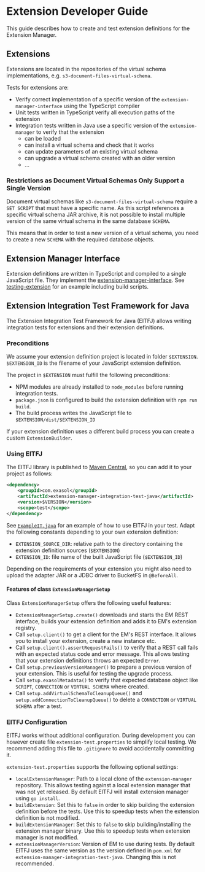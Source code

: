 # Extension Developer Guide

This guide describes how to create and test extension definitions for the Extension Manager.

## Extensions

Extensions are located in the repositories of the virtual schema implementations, e.g. `s3-document-files-virtual-schema`.

Tests for extensions are:
* Verify correct implementation of a specific version of the `extension-manager-interface` using the TypeScript compiler
* Unit tests written in TypeScript verify all execution paths of the extension
* Integration tests written in Java use a specific version of the `extension-manager` to verify that the extension
  * can be loaded
  * can install a virtual schema and check that it works
  * can update parameters of an existing virtual schema
  * can upgrade a virtual schema created with an older version
  * ...

### Restrictions as Document Virtual Schemas Only Support a Single Version

Document virtual schemas like `s3-document-files-virtual-schema` require a `SET SCRIPT` that must have a specific name. As this script references a specific virtual schema JAR archive, it is not possible to install multiple version of the same virtual schema in the same database `SCHEMA`.

This means that in order to test a new version of a virtual schema, you need to create a new `SCHEMA` with the required database objects.

## Extension Manager Interface

Extension definitions are written in TypeScript and compiled to a single JavaScript file. They implement the [extension-manager-interface](https://github.com/exasol/extension-manager-interface/). See [testing-extension](../extension-manager-integration-test-java/testing-extension) for an example including build scripts.

## Extension Integration Test Framework for Java

The Extension Integration Test Framework for Java (EITFJ) allows writing integration tests for extensions and their extension definitions.

### Preconditions

We assume your extension definition project is located in folder `$EXTENSION`. `$EXTENSION_ID` is the filename of your JavaScript extension definition.

The project in `$EXTENSION` must fulfill the following preconditions:
* NPM modules are already installed to `node_modules` before running integration tests.
* `package.json` is configured to build the extension definition with `npm run build`.
* The build process writes the JavaScript file to `$EXTENSION/dist/$EXTENSION_ID`

If your extension definition uses a different build process you can create a custom `ExtensionBuilder`.

### Using EITFJ

The EITFJ library is published to [Maven Central](https://central.sonatype.com/artifact/com.exasol/extension-manager-integration-test-java), so you can add it to your project as follows:

```xml
<dependency>
    <groupId>com.exasol</groupId>
    <artifactId>extension-manager-integration-test-java</artifactId>
    <version>$VERSION</version>
    <scope>test</scope>
</dependency>
```

See [`ExampleIT.java`](../extension-manager-integration-test-java/src/test/java/com/exasol/extensionmanager/ExampleIT.java) for an example of how to use EITFJ in your test. Adapt the following constants depending to your own extension definition:

* `EXTENSION_SOURCE_DIR`: relative path to the directory containing the extension definition sources (`$EXTENSION`)
* `EXTENSION_ID`: file name of the built JavaScript file (`$EXTENSION_ID`)

Depending on the requirements of your extension you might also need to upload the adapter JAR or a JDBC driver to BucketFS in `@BeforeAll`.

#### Features of class `ExtensionManagerSetup`

Class `ExtensionManagerSetup` offers the following useful features:

* `ExtensionManagerSetup.create()` downloads and starts the EM REST interface, builds your extension definition and adds it to EM's extension registry.
* Call `setup.client()` to get a client for the EM's REST interface. It allows you to install your extension, create a new instance etc.
* Call `setup.client().assertRequestFails()` to verify that a REST call fails with an expected status code and error message. This allows testing that your extension definitions throws an expected `Error`.
* Call `setup.previousVersionManager()` to prepare a previous version of your extension. This is useful for testing the upgrade process.
* Call `setup.exasolMetadata()` to verify that expected database object like `SCRIPT`, `CONNECTION` or `VIRTUAL SCHEMA` where created.
* Call `setup.addVirtualSchemaToCleanupQueue()` and `setup.addConnectionToCleanupQueue()` to delete a `CONNECTION` or `VIRTUAL SCHEMA` after a test.

### EITFJ Configuration

EITFJ works without additional configuration. During development you can however create file `extension-test.properties` to simplify local testing. We recommend adding this file to `.gitignore` to avoid accidentally committing it.

`extension-test.properties` supports the following optional settings:

* `localExtensionManager`: Path to a local clone of the `extension-manager` repository. This allows testing against a local extension manager that was not yet released. By default EITFJ will install extension manager using `go install`.
* `buildExtension`: Set this to `false` in order to skip building the extension definition before the tests. Use this to speedup tests when the extension definition is not modified.
* `buildExtensionManager`: Set this to `false` to skip building/installing the extension manager binary. Use this to speedup tests when extension manager is not modified.
* `extensionManagerVersion`: Version of EM to use during tests. By default EITFJ uses the same version as the version defined in `pom.xml` for `extension-manager-integration-test-java`. Changing this is not recommended.

